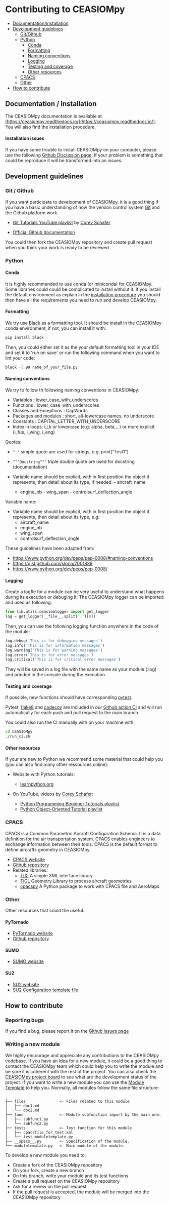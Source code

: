# Contributing to CEASIOMpy

 - [Documentation/installation](#documentation--installation)
 - [Development guidelines](#development-guidelines)
   - [Git/Github](#git--github)
   - [Python](#python)
     - [Conda](#conda)
     - [Formatting](#formatting)
     - [Naming conventions](#naming-conventions)
     - [Logging](#logging)
     - [Testing and coverage](#testing-and-coverage)
     - [Other resources](#other-resources)
   - [CPACS](#cpacs)
   - [Other](#other)
- [How to contribute](#how-to-contribute) 


## Documentation / Installation

The CEASIOMpy documentation is available at [https://ceasiompy.readthedocs.io/](https://ceasiompy.readthedocs.io/). You will also find the installation procedure.

#### Installation issues

If you have some trouble to install CEASIOMpy on your computer, please use the following [Github Discussion page](https://github.com/cfsengineering/CEASIOMpy/discussions/categories/installation-issues). If your problem is something that could be reproduce it will be transformed into an issues.


## Development guidelines

### Git / Github

If you want participate to development of CEASIOMpy, it is a good thing if you have a basic understanding of how the version control system [Git](https://git-scm.com/) and the Github platform work.

- [Git Tutorials YouTube playlist](https://www.youtube.com/playlist?list=PL-osiE80TeTuRUfjRe54Eea17-YfnOOAx) by [Corey Schafer](https://www.youtube.com/channel/UCCezIgC97PvUuR4_gbFUs5g)

- [Official Github documentation](https://docs.github.com/en/get-started/quickstart/hello-world)

You could then fork the CEASIOMpy repository and create pull request when you think your work is ready to be reviewed.


### Python

#### Conda

It is highly recommended to use conda (or miniconda) for CEASIOMpy. Some libraries could could be complicated to install without it. If you install the default environment as explain in the [installation procedure](https://ceasiompy.readthedocs.io/en/latest/user_guide/installation.html#miniconda) you should then have all the requirements you need to run and develop CEASIOMpy.


#### Formatting

We try use [Black](https://github.com/psf/black) as a formatting tool. It should be install in the CEASIOMpy conda environment, if not, you can install it with:

```sh
pip install black
```

Then, you could either set it as the your default formatting tool in your IDE and set it to 'run on save' or run the following command when you want to lint your code:

```sh
black -l 99 name_of_your_file.py
```

#### Naming conventions

We try to follow th following naming conventions in CEASIOMpy:

- Variables : lower_case_with_underscores
- Functions : lower_case_with_underscores
- Classes and Exceptions : CapWords
- Packages and modules : short, all-lowercase names, no underscore
- Constants : CAPITAL_LETTER_WITH_UNDERSCORE
- Index in loops: i,j,k or lowercase (e.g. alpha, beta,…) or more explicit (i_fus, i_wing, i_eng)

Quotes:
-  `" "` simple quote are used for strings, e.g. print("Test1")
-  `"""Docstring"""` triple double quote are used for docstring (documentation)

-  Variable name should be explicit, with in first position the object
   it represents, then detail about its type, if needed. - aircraft_name
   - engine_nb - wing_span - controlsurf_deflection_angle

Variable name:
-  Variable name should be explicit, with in first position the object
   it represents, then detail about its type, e.g:
    - aircraft_name
    - engine_nb 
    - wing_span 
    - controlsurf_deflection_angle

These guidelines have been adapted from:
- https://www.python.org/dev/peps/pep-0008/#naming-conventions 
- https://gist.github.com/sloria/7001839
- https://www.python.org/dev/peps/pep-0008/


#### Logging

Create a logfle for a module can be very useful to understand what happens during its execution or debuging it.  The CEASIOMpy logger can be imported and used as following:

```python
from lib.utils.ceasiomlogger import get_logger
log = get_logger(__file__.split('.')[0])
```

Then, you can use the following logging function anywhere in the code of the module:

```python
log.debug('This is for debugging messages')
log.info('This is for information messages')
log.warning('This is for warning messages')
log.error('This is for error messages')
log.critical('This is for critical error messages')
```

They will be saved in a log file with the same name as your module (.log)
and prinded in the console during the execution.


#### Testing and coverage

If possible, new functions should have corresponding [pytest](https://docs.pytest.org/en/latest/getting-started.html).

Pytest, [flake8](https://flake8.pycqa.org/en/latest/) and [codecov](https://about.codecov.io/) are included in our [Github action CI](https://github.com/cfsengineering/CEASIOMpy/blob/main/.github/workflows/pytest.yml) and will run automatically for each push and pull request to the main branch.

You could also run the CI manually with on your machine with:

```bash
cd CEASIOMpy
./run_ci.sh
```


#### Other resources

If your are new to Python we recommend some material that could help you (you can also find many other ressources online):

- Website with Python tutorials: 

  - [learnpython.org](https://www.learnpython.org/)

- On YouTube, videos by [Corey Schafer](https://www.youtube.com/channel/UCCezIgC97PvUuR4_gbFUs5g):
  - [Python Programming Beginner Tutorials playlist](https://www.youtube.com/playlist?list=PL-osiE80TeTskrapNbzXhwoFUiLCjGgY7)
  - [Python Object-Oriented Tutorial playlist](https://www.youtube.com/playlist?list=PL-osiE80TeTsqhIuOqKhwlXsIBIdSeYtc)


### CPACS

CPACS is a Common Parametric Aircraft Configuration Schema. It is a data definition for the air transportation system. CPACS enables engineers to exchange information between their tools. CPACS is the default format to define aircrafts geometry in CEASIOMpy.

- [CPACS website](www.cpacs.de)
- [Github repository](https://github.com/DLR-SL/CPACS)
- Related libraries:
  - [TIXI](https://github.com/DLR-SC/tixi) A simple XML interface library
  - [TiGL](https://github.com/DLR-SC/tigl) Geometry Library to process aircraft geometries
  - [cpacspy](https://github.com/cfsengineering/cpacspy) A Python package to work with CPACS file and AeroMaps 


### Other

Other resources that could the useful.

#### PyTornado

- [PyTornado website](https://pytornado.readthedocs.io/en/latest/)
- [Github repository](https://github.com/airinnova/pytornado)

#### SUMO

- [SUMO website](https://www.larosterna.com/products/open-source)

#### SU2

- [SU2 website](https://su2code.github.io/)
- [SU2 Configuration template file](https://github.com/su2code/SU2/blob/master/config_template.cfg)



## How to contribute

### Reporting bugs

If you find a bug, please report it on the [Github issues page](https://github.com/cfsengineering/CEASIOMpy/issues) 


### Writing a new module

We highly encourage and appreciate any contributions to the CEASIOMpy codebase. If you have an idea for a new module, it could be a good thing to contact the CEASIOMpy team which could help you to write the module and be sure it is coherent with the rest of the project. You can also check the [CEASIOMpy project board](https://github.com/cfsengineering/CEASIOMpy/projects/1) to see what are the development status of the project.
If you want to write a new module you can use the [Module Template](https://github.com/cfsengineering/CEASIOMpy/tree/main/ceasiompy/ModuleTemplate) to help you. Normally, all modules follow the same file structure:

```
.
├── files               <- Files related to this module
│   ├── doc1.md
│   └── doc2.md
├── func                <- Module subfunction import by the main one.
│   ├── subfunc1.py
│   └── subfunc2.py
├── tests               <- Test function for this module.
│   ├── cpacsfile_for_test.xml
│   └── test_moduletemplate.py
├── __specs__.py        <- Specification of the module.
└── moduletemplate.py   <- Main module of the module.
```

To develop a new module you need to:

- Create a fork of the CEASIOMpy repository
- On your fork, create a new branch
- On this branch, write your module and its test functions
- Create a pull request on the CEASIOMpy repository
- Ask for a review on the pull request
- If the pull request is accepted, the module will be merged into the CEASIOMpy repository